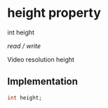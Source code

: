 


# height property







int height
  
_<span class="feature">read / write</span>_



<p>Video resolution height</p>



## Implementation

```dart
int height;
```








